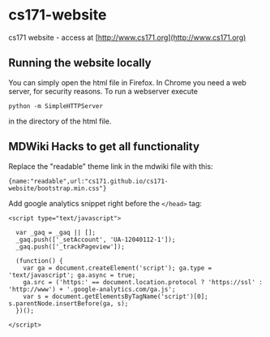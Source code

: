 cs171-website
=============

cs171 website - access at [http://www.cs171.org](http://www.cs171.org)


## Running the website locally

You can simply open the html file in Firefox. In Chrome you need a web server, for security reasons. To run a webserver execute

```
python -m SimpleHTTPServer
```

in the directory of the html file. 



## MDWiki Hacks to get all functionality

Replace the "readable" theme link in the mdwiki file with this:

```
{name:"readable",url:"cs171.github.io/cs171-website/bootstrap.min.css"}
```

Add google analytics snippet right before the ```</head>``` tag:

```
<script type="text/javascript">

  var _gaq = _gaq || [];
  _gaq.push(['_setAccount', 'UA-12040112-1']);
  _gaq.push(['_trackPageview']);

  (function() {
    var ga = document.createElement('script'); ga.type = 'text/javascript'; ga.async = true;
    ga.src = ('https:' == document.location.protocol ? 'https://ssl' : 'http://www') + '.google-analytics.com/ga.js';
    var s = document.getElementsByTagName('script')[0]; s.parentNode.insertBefore(ga, s);
  })();

</script>
```


